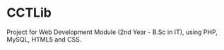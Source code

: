 # CCTLib
Project for Web Development Module (2nd Year - B.Sc in IT), using PHP, MySQL, HTML5 and CSS.
